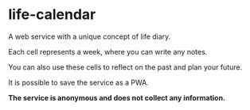 # life-calendar

A web service with a unique concept of life diary.

Each cell represents a week, where you can write any notes.

You can also use these cells to reflect on the past and plan your future.

It is possible to save the service as a PWA.

**The service is anonymous and does not collect any information.**
